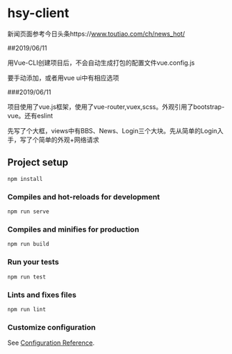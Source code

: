 # hsy-client

新闻页面参考今日头条https://www.toutiao.com/ch/news_hot/

##2019/06/11

用Vue-CLI创建项目后，不会自动生成打包的配置文件vue.config.js

要手动添加，或者用vue ui中有相应选项

###2019/06/11

项目使用了vue.js框架，使用了vue-router,vuex,scss。外观引用了bootstrap-vue。还有eslint

先写了个大框，views中有BBS、News、Login三个大块。先从简单的Login入手，写了个简单的外观+网络请求

## Project setup
```
npm install
```

### Compiles and hot-reloads for development
```
npm run serve
```

### Compiles and minifies for production
```
npm run build
```

### Run your tests
```
npm run test
```

### Lints and fixes files
```
npm run lint
```

### Customize configuration
See [Configuration Reference](https://cli.vuejs.org/config/).
